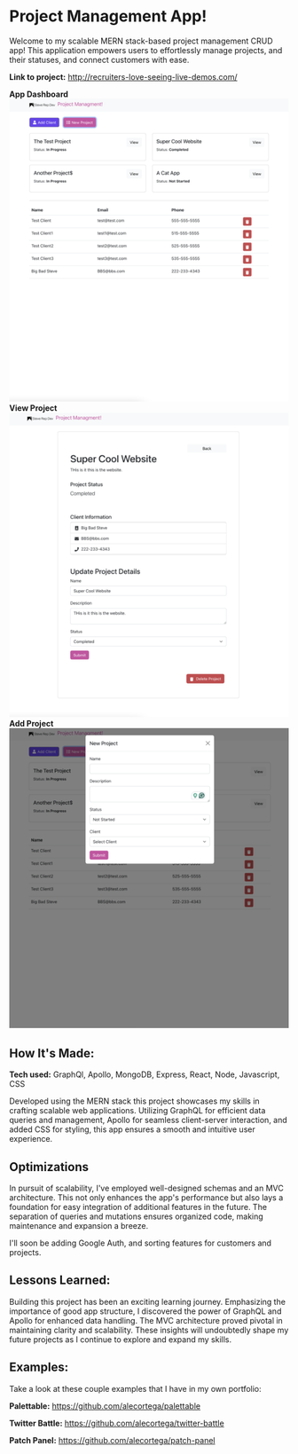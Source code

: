 # Project Management App!
Welcome to my scalable MERN stack-based project management CRUD app! This application empowers users to effortlessly manage projects, and their statuses, and connect customers with ease.

**Link to project:** http://recruiters-love-seeing-live-demos.com/

**App Dashboard**
![app dash](https://github.com/StewedDownSteve/ProjectManagment_FS_App/blob/main/mgmt_app_dash_img.png)
**View Project**
![view project](https://github.com/StewedDownSteve/ProjectManagment_FS_App/blob/main/mgmt_app_project_img.png)
**Add Project**
![add project](https://github.com/StewedDownSteve/ProjectManagment_FS_App/blob/main/mgmt_app_add_img.png)

## How It's Made:

**Tech used:** GraphQl, Apollo, MongoDB, Express, React, Node, Javascript, CSS

Developed using the MERN stack this project showcases my skills in crafting scalable web applications. Utilizing GraphQL for efficient data queries and management, Apollo for seamless client-server interaction, and added CSS for styling, this app ensures a smooth and intuitive user experience.

## Optimizations
In pursuit of scalability, I've employed well-designed schemas and an MVC architecture. This not only enhances the app's performance but also lays a foundation for easy integration of additional features in the future. The separation of queries and mutations ensures organized code, making maintenance and expansion a breeze.

I'll soon be adding Google Auth, and sorting features for customers and projects.

## Lessons Learned:

Building this project has been an exciting learning journey. Emphasizing the importance of good app structure, I discovered the power of GraphQL and Apollo for enhanced data handling. The MVC architecture proved pivotal in maintaining clarity and scalability. These insights will undoubtedly shape my future projects as I continue to explore and expand my skills.

## Examples:
Take a look at these couple examples that I have in my own portfolio:

**Palettable:** https://github.com/alecortega/palettable

**Twitter Battle:** https://github.com/alecortega/twitter-battle

**Patch Panel:** https://github.com/alecortega/patch-panel

